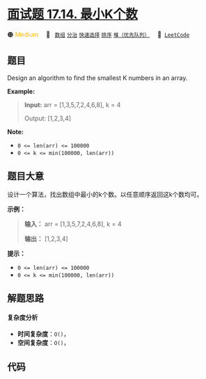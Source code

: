# [面试题 17.14. 最小K个数](https://leetcode.cn/problems/smallest-k-lcci)

🟠 <font color=#ffb800>Medium</font>&emsp; 🔖&ensp; [`数组`](/tag/array.md) [`分治`](/tag/divide-and-conquer.md) [`快速选择`](/tag/quickselect.md) [`排序`](/tag/sorting.md) [`堆（优先队列）`](/tag/heap-priority-queue.md)&emsp; 🔗&ensp;[`LeetCode`](https://leetcode.cn/problems/smallest-k-lcci)

## 题目

Design an algorithm to find the smallest K numbers in an array.

**Example:**

> 
> 
> 
> 
> 
> **Input:** arr = [1,3,5,7,2,4,6,8], k = 4
> 
> Output: [1,2,3,4]
> 
> 

**Note:**

  * `0 <= len(arr) <= 100000`
  * `0 <= k <= min(100000, len(arr))`


## 题目大意

设计一个算法，找出数组中最小的k个数。以任意顺序返回这k个数均可。

**示例：**

> 
> 
> 
> 
> 
> **输入：** arr = [1,3,5,7,2,4,6,8], k = 4
> 
> **输出：** [1,2,3,4]
> 
> 

**提示：**

  * `0 <= len(arr) <= 100000`
  * `0 <= k <= min(100000, len(arr))`


## 解题思路

#### 复杂度分析

- **时间复杂度**：`O()`，
- **空间复杂度**：`O()`，

## 代码

```javascript

```